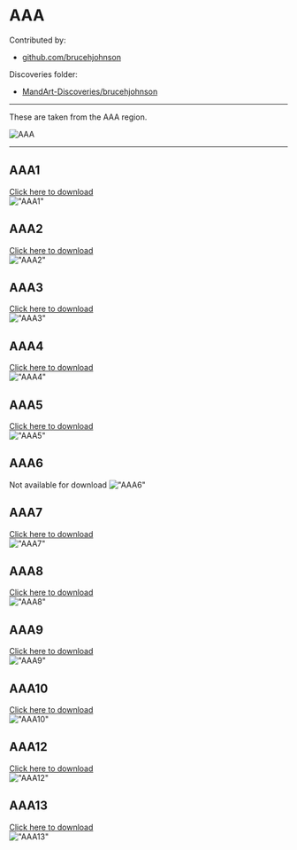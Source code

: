 # AAA

Contributed by:

- [github.com/brucehjohnson](https://github.com/brucehjohnson)

Discoveries folder:

- [MandArt-Discoveries/brucehjohnson](https://github.com/denisecase/MandArt-Discoveries/tree/main/brucehjohnson)

-----

These are taken from the AAA region. 

![AAA](AAA.png)

-----

## AAA1

<a href="AAA1.mandart" download="AAA1.mandart">Click here to download</a><br>
!["AAA1"](AAA1.png)

## AAA2

<a href="AAA2.mandart" download="AAA2.mandart">Click here to download</a><br>
!["AAA2"](AAA2.png)

## AAA3

<a href="AAA3.mandart" download="AAA3.mandart">Click here to download</a><br>
!["AAA3"](AAA3.png)

## AAA4

<a href="AAA4.mandart" download="AAA4.mandart">Click here to download</a><br>
!["AAA4"](AAA4.png)

## AAA5

<a href="AAA5.mandart" download="AAA5.mandart">Click here to download</a><br>
!["AAA5"](AAA5.png)

## AAA6

Not available for download
!["AAA6"](AAA6.png)

## AAA7

<a href="AAA7.mandart" download="AAA7.mandart">Click here to download</a><br>
!["AAA7"](AAA7.png)

## AAA8

<a href="AAA8.mandart" download="AAA8.mandart">Click here to download</a><br>
!["AAA8"](AAA8.png)

## AAA9

<a href="AAA9.mandart" download="AAA9.mandart">Click here to download</a><br>
!["AAA9"](AAA9.png)

## AAA10

<a href="AAA10.mandart" download="AAA10.mandart">Click here to download</a><br>
!["AAA10"](AAA10.png)

## AAA12

<a href="AAA12.mandart" download="AAA12.mandart">Click here to download</a><br>
!["AAA12"](AAA12.png)

## AAA13

<a href="AAA13.mandart" download="AAA13.mandart">Click here to download</a><br>
!["AAA13"](AAA13.png)

